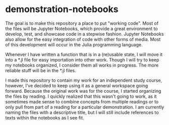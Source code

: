 # demonstration-notebooks
The goal is to make this repository a place to put "working code". Most of the files will be Jupyter Notebooks, which provide a great environment to develop, test, and showcase code in a stepwise fashion. Jupyter Notebooks also allow for the easy integration of code with other forms of media. Most of this development will occur in the Julia programming language.

Whenever I have written a function that is in a (re)usable state, I will move it into a *.jl file for easy importation into other work. Though I will try to keep my notebooks organized, I consider them all works in progress. The more reliable stuff will be in the *.jl files.

I made this repository to contain my work for an independent study course, however, I've decided to keep using it as a general workspace going forward. Because the original work was for the course, I started organizing the files by reading. I quickly realized that this wasn't going to work, as it sometimes made sense to combine concepts from multiple readings or to only pull from part of a reading for a particular demonstration. I am currently naming the files with a descriptive title, but I will still include references to texts within the notebooks as I see fit.